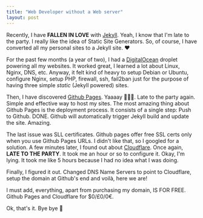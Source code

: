 ```yaml
---
title: "Web Developer without a Web server"
layout: post
---
```


Recently, I have **FALLEN IN LOVE** with [Jekyll](https://jekyllrb.com/). Yeah, I know that I'm late to the party. I really like the idea of Static Site Generators. So, of course, I have converted all my personal sites to a Jekyll site. ❤️

For the past few months (a year of two), I had a [DigitalOcean](https://digitalocean.com) droplet powering all my websites. It worked great, I learned a lot about Linux, Nginx, DNS, etc. Anyway, it felt kind of heavy to setup Debian or Ubuntu, configure Nginx, setup PHP, firewall, ssh, fail2ban just for the purpose of having three simple _static_ (Jekyll powered) sites.

Then, I have discovered [Github Pages](https://pages.github.com). Yaaaay 🎉🎉🎉. Late to the party again. Simple and effective way to host my sites. The most amazing thing about Github Pages is the deployment process. It consists of a single step: Push to Github. DONE. Github will automatically trigger Jekyll build and update the site. Amazing.

The last issue was SLL certificates. Github pages offer free SSL certs only when you use Github Pages URLs. I didn't like that, so I googled for a solution. A few minutes later, I found out about [Cloudflare](https://www.cloudflare.com). Once again, **LATE TO THE PARTY**. It took me an hour or so to configure it. Okay, I'm lying. It took me like 5 hours because I had no idea what I was doing.

Finally, I figured it out. Changed DNS Name Servers to point to Cloudflare, setup the domain at Github's end and voilà, here we are!

I must add, everything, apart from purchasing my domain, IS FOR FREE. Github Pages and Cloudflare for $0/£0/0€.

Ok, that's it. Bye bye 🌵
